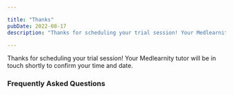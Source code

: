 ```yaml
---

title: "Thanks"
pubDate: 2022-08-17
description: "Thanks for scheduling your trial session! Your Medlearnity tutor will be in touch shortly to confirm your time and date."

---
```



Thanks for scheduling your trial session! Your Medlearnity tutor will be in touch shortly to confirm your time and date.

### Frequently Asked Questions
